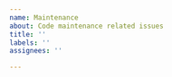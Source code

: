 ```yaml
---
name: Maintenance
about: Code maintenance related issues
title: ''
labels: ''
assignees: ''

---
```



